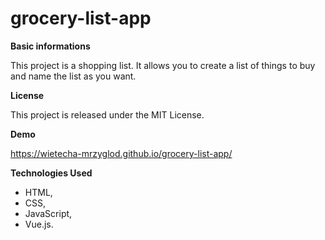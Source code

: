 # grocery-list-app

**Basic informations**

This project is a shopping list. It allows you to create a list of things to buy and name the list as you want.


**License**

This project is released under the MIT License.


**Demo**

https://wietecha-mrzyglod.github.io/grocery-list-app/


**Technologies Used**

* HTML,
* CSS,
* JavaScript,
* Vue.js.
